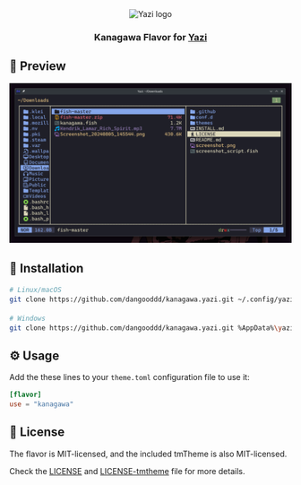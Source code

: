 <div align="center">
  <img src="https://github.com/sxyazi/yazi/blob/main/assets/logo.png?raw=true" alt="Yazi logo" width="20%">
</div>

<h3 align="center">
    Kanagawa Flavor for <a href="https://github.com/sxyazi/yazi">Yazi</a>
</h3>

## 👀 Preview

<img src="preview.png" width="600" />

## 🎨 Installation

```bash
# Linux/macOS
git clone https://github.com/dangooddd/kanagawa.yazi.git ~/.config/yazi/flavors/kanagawa.yazi

# Windows
git clone https://github.com/dangooddd/kanagawa.yazi.git %AppData%\yazi\config\flavors\kanagawa.yazi
```

## ⚙️ Usage

Add the these lines to your `theme.toml` configuration file to use it:


```toml
[flavor]
use = "kanagawa"
```

## 📜 License

The flavor is MIT-licensed, and the included tmTheme is also MIT-licensed.

Check the [LICENSE](LICENSE) and [LICENSE-tmtheme](LICENSE-tmtheme) file for more details.
